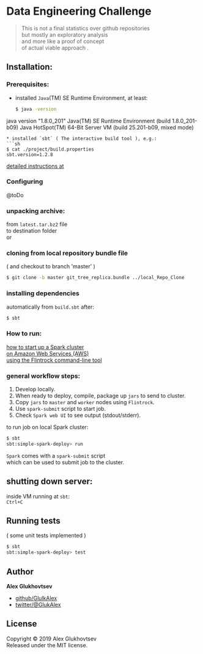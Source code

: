 # Data Engineering Challenge
> This is not a final statistics over github repositories  
but mostly an exploratory analysis  
and more like a proof of concept  
of actual viable approach .

## Installation:
### Prerequisites:
* installed `Java`(TM) SE Runtime Environment, at least:
  ```sh
  $ java -version
java version "1.8.0_201"
Java(TM) SE Runtime Environment (build 1.8.0_201-b09)
Java HotSpot(TM) 64-Bit Server VM (build 25.201-b09, mixed mode)
  ```
* installed `sbt` ( The interactive build tool ), e.g.:  
  ```sh
  $ cat ./project/build.properties
  sbt.version=1.2.8
  ```
  [detailed instructions at](https://www.scala-sbt.org/download.html)

### Configuring 
@toDo  

### unpacking archive:
from `latest.tar.bz2` file  
to destination folder  
or  
### cloning from local repository bundle file  
( and checkout to branch 'master' )  
```sh
$ git clone -b master git_tree_replica.bundle ../local_Repo_Clone
```

### installing dependencies  
automatically from `build.sbt` after:
```sh
$ sbt
```

### How to run:
[how to start up a Spark cluster  
on Amazon Web Services (AWS)  
using the Flintrock command-line tool](https://heather.miller.am/blog/launching-a-spark-cluster-part-1.html#setting-up-flintrock-and-amazon-web-services)
### general workflow steps:
1. Develop locally.
2. When ready to deploy, compile, package up `jars` to send to cluster.
3. Copy `jars` to `master` and `worker` nodes using `Flintrock`.
4. Use `spark-submit` script to start job.
5. Check `Spark web UI` to see output (stdout/stderr).  

to run job on local Spark cluster:  
```sh
$ sbt
sbt:simple-spark-deploy> run
```
`Spark` comes with a `spark-submit` script  
which can be used to submit job to the cluster.  

## shutting down server:
inside VM running at `sbt`:  
`Ctrl+C`

## Running tests
( some unit tests implemented )
```sh
$ sbt
sbt:simple-spark-deploy> test
```

## Author
**Alex Glukhovtsev**

+ [github/GlulkAlex](https://github.com/GlulkAlex)
+ [twitter/@GlukAlex](https://twitter.com/GlukAlex)

## License
Copyright © 2019 Alex Glukhovtsev  
Released under the MIT license.
